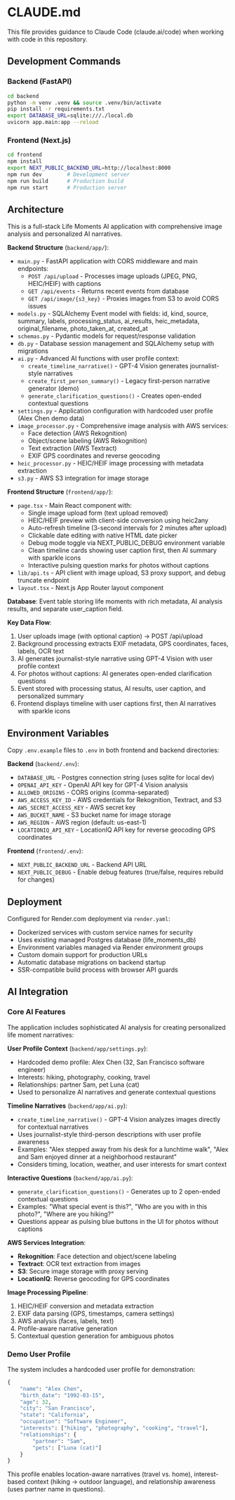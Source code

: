 # CLAUDE.md

This file provides guidance to Claude Code (claude.ai/code) when working with code in this repository.

## Development Commands

### Backend (FastAPI)
```bash
cd backend
python -m venv .venv && source .venv/bin/activate
pip install -r requirements.txt
export DATABASE_URL=sqlite:///./local.db
uvicorn app.main:app --reload
```

### Frontend (Next.js)
```bash
cd frontend
npm install
export NEXT_PUBLIC_BACKEND_URL=http://localhost:8000
npm run dev        # Development server
npm run build      # Production build
npm run start      # Production server
```

## Architecture

This is a full-stack Life Moments AI application with comprehensive image analysis and personalized AI narratives.

**Backend Structure** (`backend/app/`):
- `main.py` - FastAPI application with CORS middleware and main endpoints:
  - `POST /api/upload` - Processes image uploads (JPEG, PNG, HEIC/HEIF) with captions
  - `GET /api/events` - Returns recent events from database
  - `GET /api/image/{s3_key}` - Proxies images from S3 to avoid CORS issues
- `models.py` - SQLAlchemy Event model with fields: id, kind, source, summary, labels, processing_status, ai_results, heic_metadata, original_filename, photo_taken_at, created_at
- `schemas.py` - Pydantic models for request/response validation
- `db.py` - Database session management and SQLAlchemy setup with migrations
- `ai.py` - Advanced AI functions with user profile context:
  - `create_timeline_narrative()` - GPT-4 Vision generates journalist-style narratives
  - `create_first_person_summary()` - Legacy first-person narrative generator (demo)
  - `generate_clarification_questions()` - Creates open-ended contextual questions
- `settings.py` - Application configuration with hardcoded user profile (Alex Chen demo data)
- `image_processor.py` - Comprehensive image analysis with AWS services:
  - Face detection (AWS Rekognition)
  - Object/scene labeling (AWS Rekognition) 
  - Text extraction (AWS Textract)
  - EXIF GPS coordinates and reverse geocoding
- `heic_processor.py` - HEIC/HEIF image processing with metadata extraction
- `s3.py` - AWS S3 integration for image storage

**Frontend Structure** (`frontend/app/`):
- `page.tsx` - Main React component with:
  - Single image upload form (text upload removed)
  - HEIC/HEIF preview with client-side conversion using heic2any
  - Auto-refresh timeline (3-second intervals for 2 minutes after upload)
  - Clickable date editing with native HTML date picker
  - Debug mode toggle via NEXT_PUBLIC_DEBUG environment variable
  - Clean timeline cards showing user caption first, then AI summary with sparkle icons
  - Interactive pulsing question marks for photos without captions
- `lib/api.ts` - API client with image upload, S3 proxy support, and debug truncate endpoint
- `layout.tsx` - Next.js App Router layout component

**Database**: Event table storing life moments with rich metadata, AI analysis results, and separate user_caption field.

**Key Data Flow**:
1. User uploads image (with optional caption) → POST /api/upload
2. Background processing extracts EXIF metadata, GPS coordinates, faces, labels, OCR text
3. AI generates journalist-style narrative using GPT-4 Vision with user profile context
4. For photos without captions: AI generates open-ended clarification questions
5. Event stored with processing status, AI results, user caption, and personalized summary
6. Frontend displays timeline with user captions first, then AI narratives with sparkle icons

## Environment Variables

Copy `.env.example` files to `.env` in both frontend and backend directories:

**Backend** (`backend/.env`):
- `DATABASE_URL` - Postgres connection string (uses sqlite for local dev)
- `OPENAI_API_KEY` - OpenAI API key for GPT-4 Vision analysis
- `ALLOWED_ORIGINS` - CORS origins (comma-separated)
- `AWS_ACCESS_KEY_ID` - AWS credentials for Rekognition, Textract, and S3
- `AWS_SECRET_ACCESS_KEY` - AWS secret key
- `AWS_BUCKET_NAME` - S3 bucket name for image storage
- `AWS_REGION` - AWS region (default: us-east-1)
- `LOCATIONIQ_API_KEY` - LocationIQ API key for reverse geocoding GPS coordinates

**Frontend** (`frontend/.env`):
- `NEXT_PUBLIC_BACKEND_URL` - Backend API URL
- `NEXT_PUBLIC_DEBUG` - Enable debug features (true/false, requires rebuild for changes)

## Deployment

Configured for Render.com deployment via `render.yaml`:
- Dockerized services with custom service names for security
- Uses existing managed Postgres database (life_moments_db)
- Environment variables managed via Render environment groups
- Custom domain support for production URLs
- Automatic database migrations on backend startup
- SSR-compatible build process with browser API guards

## AI Integration

### Core AI Features
The application includes sophisticated AI analysis for creating personalized life moment narratives:

**User Profile Context** (`backend/app/settings.py`):
- Hardcoded demo profile: Alex Chen (32, San Francisco software engineer)
- Interests: hiking, photography, cooking, travel
- Relationships: partner Sam, pet Luna (cat)
- Used to personalize AI narratives and generate contextual questions

**Timeline Narratives** (`backend/app/ai.py`):
- `create_timeline_narrative()` - GPT-4 Vision analyzes images directly for contextual narratives
- Uses journalist-style third-person descriptions with user profile awareness
- Examples: "Alex stepped away from his desk for a lunchtime walk", "Alex and Sam enjoyed dinner at a neighborhood restaurant"
- Considers timing, location, weather, and user interests for smart context

**Interactive Questions** (`backend/app/ai.py`):
- `generate_clarification_questions()` - Generates up to 2 open-ended contextual questions
- Examples: "What special event is this?", "Who are you with in this photo?", "Where are you hiking?"
- Questions appear as pulsing blue buttons in the UI for photos without captions

**AWS Services Integration**:
- **Rekognition**: Face detection and object/scene labeling
- **Textract**: OCR text extraction from images
- **S3**: Secure image storage with proxy serving
- **LocationIQ**: Reverse geocoding for GPS coordinates

**Image Processing Pipeline**:
1. HEIC/HEIF conversion and metadata extraction
2. EXIF data parsing (GPS, timestamps, camera settings)
3. AWS analysis (faces, labels, text)
4. Profile-aware narrative generation
5. Contextual question generation for ambiguous photos

### Demo User Profile
The system includes a hardcoded user profile for demonstration:
```python
{
    "name": "Alex Chen",
    "birth_date": "1992-03-15", 
    "age": 32,
    "city": "San Francisco",
    "state": "California",
    "occupation": "Software Engineer",
    "interests": ["hiking", "photography", "cooking", "travel"],
    "relationships": {
        "partner": "Sam",
        "pets": ["Luna (cat)"]
    }
}
```

This profile enables location-aware narratives (travel vs. home), interest-based context (hiking → outdoor language), and relationship awareness (uses partner name in questions).